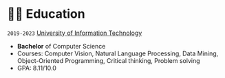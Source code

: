 # 👨‍🎓 Education
`2019-2023` [University of Information Technology](https://www.uit.edu.vn/)
- **Bachelor** of Computer Science
- Courses: Computer Vision, Natural Language Processing, Data Mining, Object-Oriented Programming, Critical thinking, Problem solving
- GPA: 8.11/10.0